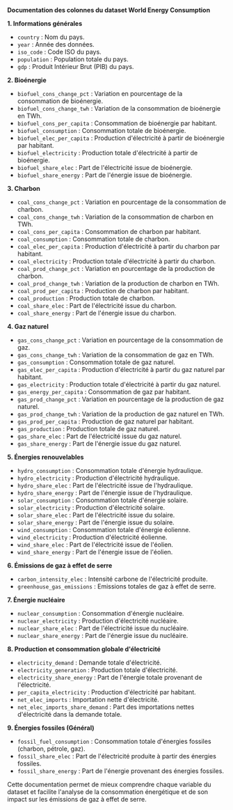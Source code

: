 **Documentation des colonnes du dataset World Energy Consumption**

**1. Informations générales**
- `country` : Nom du pays.
- `year` : Année des données.
- `iso_code` : Code ISO du pays.
- `population` : Population totale du pays.
- `gdp` : Produit Intérieur Brut (PIB) du pays.

**2. Bioénergie**
- `biofuel_cons_change_pct` : Variation en pourcentage de la consommation de bioénergie.
- `biofuel_cons_change_twh` : Variation de la consommation de bioénergie en TWh.
- `biofuel_cons_per_capita` : Consommation de bioénergie par habitant.
- `biofuel_consumption` : Consommation totale de bioénergie.
- `biofuel_elec_per_capita` : Production d'électricité à partir de bioénergie par habitant.
- `biofuel_electricity` : Production totale d'électricité à partir de bioénergie.
- `biofuel_share_elec` : Part de l'électricité issue de bioénergie.
- `biofuel_share_energy` : Part de l'énergie issue de bioénergie.

**3. Charbon**
- `coal_cons_change_pct` : Variation en pourcentage de la consommation de charbon.
- `coal_cons_change_twh` : Variation de la consommation de charbon en TWh.
- `coal_cons_per_capita` : Consommation de charbon par habitant.
- `coal_consumption` : Consommation totale de charbon.
- `coal_elec_per_capita` : Production d'électricité à partir du charbon par habitant.
- `coal_electricity` : Production totale d'électricité à partir du charbon.
- `coal_prod_change_pct` : Variation en pourcentage de la production de charbon.
- `coal_prod_change_twh` : Variation de la production de charbon en TWh.
- `coal_prod_per_capita` : Production de charbon par habitant.
- `coal_production` : Production totale de charbon.
- `coal_share_elec` : Part de l'électricité issue du charbon.
- `coal_share_energy` : Part de l'énergie issue du charbon.

**4. Gaz naturel**
- `gas_cons_change_pct` : Variation en pourcentage de la consommation de gaz.
- `gas_cons_change_twh` : Variation de la consommation de gaz en TWh.
- `gas_consumption` : Consommation totale de gaz naturel.
- `gas_elec_per_capita` : Production d'électricité à partir du gaz naturel par habitant.
- `gas_electricity` : Production totale d'électricité à partir du gaz naturel.
- `gas_energy_per_capita` : Consommation de gaz par habitant.
- `gas_prod_change_pct` : Variation en pourcentage de la production de gaz naturel.
- `gas_prod_change_twh` : Variation de la production de gaz naturel en TWh.
- `gas_prod_per_capita` : Production de gaz naturel par habitant.
- `gas_production` : Production totale de gaz naturel.
- `gas_share_elec` : Part de l'électricité issue du gaz naturel.
- `gas_share_energy` : Part de l'énergie issue du gaz naturel.

**5. Énergies renouvelables**
- `hydro_consumption` : Consommation totale d'énergie hydraulique.
- `hydro_electricity` : Production d'électricité hydraulique.
- `hydro_share_elec` : Part de l'électricité issue de l'hydraulique.
- `hydro_share_energy` : Part de l'énergie issue de l'hydraulique.
- `solar_consumption` : Consommation totale d'énergie solaire.
- `solar_electricity` : Production d'électricité solaire.
- `solar_share_elec` : Part de l'électricité issue du solaire.
- `solar_share_energy` : Part de l'énergie issue du solaire.
- `wind_consumption` : Consommation totale d'énergie éolienne.
- `wind_electricity` : Production d'électricité éolienne.
- `wind_share_elec` : Part de l'électricité issue de l'éolien.
- `wind_share_energy` : Part de l'énergie issue de l'éolien.

**6. Émissions de gaz à effet de serre**
- `carbon_intensity_elec` : Intensité carbone de l'électricité produite.
- `greenhouse_gas_emissions` : Emissions totales de gaz à effet de serre.

**7. Énergie nucléaire**
- `nuclear_consumption` : Consommation d'énergie nucléaire.
- `nuclear_electricity` : Production d'électricité nucléaire.
- `nuclear_share_elec` : Part de l'électricité issue du nucléaire.
- `nuclear_share_energy` : Part de l'énergie issue du nucléaire.

**8. Production et consommation globale d'électricité**
- `electricity_demand` : Demande totale d'électricité.
- `electricity_generation` : Production totale d'électricité.
- `electricity_share_energy` : Part de l'énergie totale provenant de l'électricité.
- `per_capita_electricity` : Production d'électricité par habitant.
- `net_elec_imports` : Importation nette d'électricité.
- `net_elec_imports_share_demand` : Part des importations nettes d'électricité dans la demande totale.

**9. Énergies fossiles (Général)**
- `fossil_fuel_consumption` : Consommation totale d'énergies fossiles (charbon, pétrole, gaz).
- `fossil_share_elec` : Part de l'électricité produite à partir des énergies fossiles.
- `fossil_share_energy` : Part de l'énergie provenant des énergies fossiles.

Cette documentation permet de mieux comprendre chaque variable du dataset et facilite l'analyse de la consommation énergétique et de son impact sur les émissions de gaz à effet de serre.


